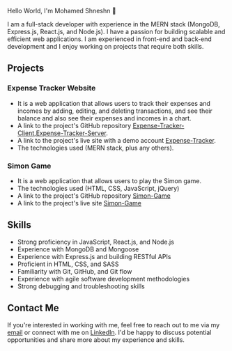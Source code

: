 Hello World, I'm Mohamed Shneshn 👋


I am a full-stack developer with experience in the MERN stack (MongoDB, Express.js, React.js, and Node.js). I have a passion for building scalable and efficient web applications. I am experienced in front-end and back-end development and I enjoy working on projects that require both skills.

## Projects

### Expense Tracker Website
- It is a web application that allows users to track their expenses and incomes by adding, editing, and deleting transactions, and see their balance and   also see their expenses and incomes in a chart.
- A link to the project's GitHub repository [Expense-Tracker-Client](https://github.com/mohamedshneshn/expense-tracker-client),[Expense-Tracker-Server](https://github.com/mohamedshneshn/expense-tracker-server).
- A link to the project's live site with a demo account [Expense-Tracker](https://expence-tracker-mohamed.netlify.app/login).
- The technologies used (MERN stack, plus any others).

### Simon Game
- It is a web application that allows users to play the Simon game.
- The technologies used (HTML, CSS, JavaScript, jQuery)
- A link to the project's GitHub repository [Simon-Game](https://github.com/mohamedshneshn/SimonGame)
- A link to the project's live site [Simon-Game](https://mohamedshneshn.github.io/SimonGame/)


## Skills

- Strong proficiency in JavaScript, React.js, and Node.js
- Experience with MongoDB and Mongoose
- Experience with Express.js and building RESTful APIs
- Proficient in HTML, CSS, and SASS
- Familiarity with Git, GitHub, and Git flow
- Experience with agile software development methodologies
- Strong debugging and troubleshooting skills

## Contact Me

If you're interested in working with me, feel free to reach out to me via my [email](mailto:eng.mohamed.shneshn@email.com) or connect with me on [LinkedIn](https://www.linkedin.com/in/mohamed-shneshn-a9188094/). I'd be happy to discuss potential opportunities and share more about my experience and skills.


